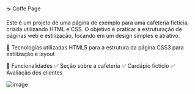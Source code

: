 ☕ Coffe Page

Este é um projeto de uma página de exemplo para uma cafeteria fictícia, criada utilizando HTML e CSS.
O objetivo é praticar a estruturação de páginas web e estilização, focando em um design simples e atrativo.


🔹 Tecnologias utilizadas
HTML5 para a estrutura da página
CSS3 para estilização e layout

📌 Funcionalidades
✅ Seção sobre a cafeteria
✅ Cardápio fictício
✅ Avaliação dos clientes

![image](https://github.com/user-attachments/assets/eccbea3f-8b1b-4743-b448-ec2e69410d4c)

